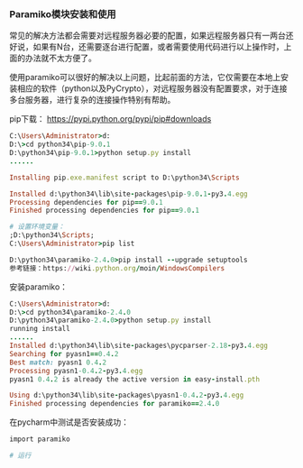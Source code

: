 
### Paramiko模块安装和使用

常见的解决方法都会需要对远程服务器必要的配置，如果远程服务器只有一两台还好说，如果有N台，还需要逐台进行配置，或者需要使用代码进行以上操作时，上面的办法就不太方便了。

使用paramiko可以很好的解决以上问题，比起前面的方法，它仅需要在本地上安装相应的软件（python以及PyCrypto），对远程服务器没有配置要求，对于连接多台服务器，进行复杂的连接操作特别有帮助。


pip下载：
https://pypi.python.org/pypi/pip#downloads
```ruby
C:\Users\Administrator>d:
D:\>cd python34\pip-9.0.1
D:\python34\pip-9.0.1>python setup.py install
......

Installing pip.exe.manifest script to D:\python34\Scripts

Installed d:\python34\lib\site-packages\pip-9.0.1-py3.4.egg
Processing dependencies for pip==9.0.1
Finished processing dependencies for pip==9.0.1

# 设置环境变量：
;D:\python34\Scripts;
C:\Users\Administrator>pip list
```

```ruby
D:\python34\paramiko-2.4.0>pip install --upgrade setuptools
参考链接：https://wiki.python.org/moin/WindowsCompilers
```

安装paramiko：
```ruby
C:\Users\Administrator>d:
D:\>cd python34\paramiko-2.4.0
D:\python34\paramiko-2.4.0>python setup.py install
running install
......
Installed d:\python34\lib\site-packages\pycparser-2.18-py3.4.egg
Searching for pyasn1==0.4.2
Best match: pyasn1 0.4.2
Processing pyasn1-0.4.2-py3.4.egg
pyasn1 0.4.2 is already the active version in easy-install.pth

Using d:\python34\lib\site-packages\pyasn1-0.4.2-py3.4.egg
Finished processing dependencies for paramiko==2.4.0

```
在pycharm中测试是否安装成功：
```ruby
import paramiko

# 运行
```
